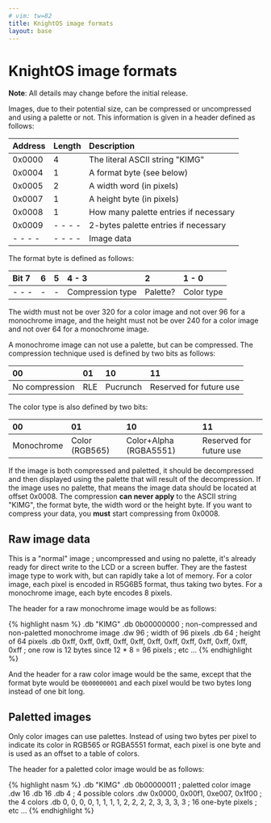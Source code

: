 ```yaml
---
# vim: tw=82
title: KnightOS image formats
layout: base
---
```


# KnightOS image formats

**Note**: All details may change before the initial release.

Images, due to their potential size, can be compressed or uncompressed and using a
palette or not. This information is given in a header defined as follows:

| Address | Length  | Description                            |
|:--------|:--------|:---------------------------------------|
| 0x0000  | 4       | The literal ASCII string "KIMG"        |
| 0x0004  | 1       | A format byte (see below)              |
| 0x0005  | 2       | A width word (in pixels)               |
| 0x0007  | 1       | A height byte (in pixels)              |
| 0x0008  | 1       | How many palette entries if necessary  |
| 0x0009  | - - - - | 2-bytes palette entries if necessary   |
| - - - - | - - - - | Image data                             |

The format byte is defined as follows:

| Bit 7 | 6 | 5 |       4 - 3      |     2    |   1 - 0    |
|:------|:--|:--|:-----------------|:---------|:-----------|
| - - - | - | - | Compression type | Palette? | Color type |

The width must not be over 320 for a color image and not over 96 for a monochrome
image, and the height must not be over 240 for a color image and not over 64 for a
monochrome image.

A monochrome image can not use a palette, but can be compressed. The compression
technique used is defined by two bits as follows:

|       00       | 01  |    10    |           11            |
|:---------------|:----|:---------|:------------------------|
| No compression | RLE | Pucrunch | Reserved for future use |

The color type is also defined by two bits:

|     00     |       01       |           10           |            11           |
|:-----------|:---------------|:-----------------------|:------------------------|
| Monochrome | Color (RGB565) | Color+Alpha (RGBA5551) | Reserved for future use |

If the image is both compressed and paletted, it should be decompressed and then
displayed using the palette that will result of the decompression. If the image
uses no palette, that means the image data should be located at offset 0x0008. The
compression **can never apply** to the ASCII string "KIMG", the format byte, the
width word or the height byte. If you want to compress your data, you **must**
start compressing from 0x0008.

## Raw image data

This is a "normal" image ; uncompressed and using no palette, it's already ready
for direct write to the LCD or a screen buffer. They are the fastest image type to
work with, but can rapidly take a lot of memory. For a color image, each pixel is
encoded in R5G6B5 format, thus taking two bytes. For a monochrome image, each byte
encodes 8 pixels.

The header for a raw monochrome image would be as follows:

{% highlight nasm %}
    .db "KIMG"
    .db 0b00000000 ; non-compressed and non-paletted monochrome image
    .dw 96 ; width of 96 pixels
    .db 64 ; height of 64 pixels
    .db 0xff, 0xff, 0xff, 0xff, 0xff, 0xff, 0xff, 0xff, 0xff, 0xff, 0xff, 0xff ; one row is 12 bytes since 12 * 8 = 96 pixels
    ; etc ...
{% endhighlight %}

And the header for a raw color image would be the same, except that the format
byte would be `0b00000001` and each pixel would be two bytes long instead of one
bit long.

## Paletted images

Only color images can use palettes. Instead of using two bytes per pixel to
indicate its color in RGB565 or RGBA5551 format, each pixel is one byte and is
used as an offset to a table of colors.

The header for a paletted color image would be as follows:

{% highlight nasm %}
    .db "KIMG"
    .db 0b00000011 ; paletted color image
    .dw 16
    .db 16
    .db 4 ; 4 possible colors
    .dw 0x0000, 0x00f1, 0xe007, 0x1f00 ; the 4 colors
    .db 0, 0, 0, 0, 1, 1, 1, 1, 2, 2, 2, 2, 3, 3, 3, 3 ; 16 one-byte pixels
    ; etc ...
{% endhighlight %}
